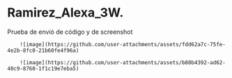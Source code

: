 # Ramirez_Alexa_3W.
Prueba de envió de código y de screenshot

        ![image](https://github.com/user-attachments/assets/fdd62a7c-75fe-4e2b-8fc0-21b60fe4f96a)

        ![image](https://github.com/user-attachments/assets/b80b4392-ad62-40c9-8760-1f1c19e7eba5)


